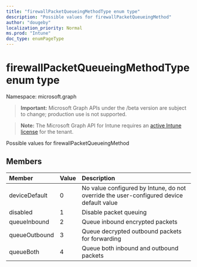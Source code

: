 ```yaml
---
title: "firewallPacketQueueingMethodType enum type"
description: "Possible values for firewallPacketQueueingMethod"
author: "dougeby"
localization_priority: Normal
ms.prod: "Intune"
doc_type: enumPageType
---
```


# firewallPacketQueueingMethodType enum type

Namespace: microsoft.graph

> **Important:** Microsoft Graph APIs under the /beta version are subject to change; production use is not supported.

> **Note:** The Microsoft Graph API for Intune requires an [active Intune license](https://go.microsoft.com/fwlink/?linkid=839381) for the tenant.

Possible values for firewallPacketQueueingMethod

## Members
|Member|Value|Description|
|:---|:---|:---|
|deviceDefault|0|No value configured by Intune, do not override the user-configured device default value|
|disabled|1|Disable packet queuing|
|queueInbound|2|Queue inbound encrypted packets|
|queueOutbound|3|Queue decrypted outbound packets for forwarding|
|queueBoth|4|Queue both inbound and outbound packets|




